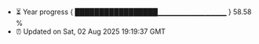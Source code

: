 - ⏳ Year progress { █████████████████▁▁▁▁▁▁▁▁▁▁▁▁▁ } 58.58 %
- ⏰ Updated on Sat, 02 Aug 2025 19:19:37 GMT

